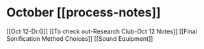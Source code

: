 # October [[process-notes]]

[[Oct 12-Dr.G]]
[[To check out-Research Club-Oct 12 Notes]]
[[Final Sonification Method Choices]]
[[Sound Equipment]]